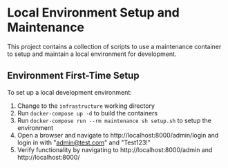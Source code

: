 # Local Environment Setup and Maintenance

This project contains a collection of scripts to use a maintenance container to setup and maintain a local environment for development.

## Environment First-Time Setup

To set up a local development environment:

 1. Change to the `infrastructure` working directory
 2. Run `docker-compose up -d` to build the containers
 3. Run `docker-compose run --rm maintenance sh setup.sh` to setup the environment
 4. Open a browser and navigate to http://localhost:8000/admin/login and login in with "admin@test.com" and "Test123!"
 5. Verify functionality by navigating to http://localhost:8000/admin and http://localhost:8000/
